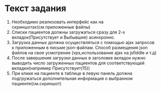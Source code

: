 # Текст задания
1. Необходимо реализовать интерфейс как на скриншотах(см.приложенные файлы)
2. Списки пациентов должны загружаться сразу для 2-х вкладок(Присутствует и Выбывшие) асинхронно.
3. Загрузка данных должна осуществляться с помощью ajax запросов к приложенным в письме json-файлам. Способ размещения json файлов на свое усмотрение (vps,использование ajax на jsfiddle и т.д)
4. После завершения загрузки данных в заголовке вкладок нужно выводить число загруженных пациентов для соответствующей вкладки(например Присутствует(15))
5. При клике на пациенте в таблице в левую панель должна подгружаться дополнительная информация о выбранном пациенте(см.скриншот)
